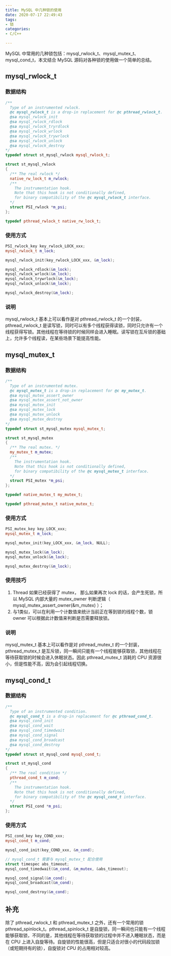 ```yaml
---
title: MySQL 中几种锁的使用
date: 2020-07-17 22:49:43
tags:
- 锁
categories: 
- C/C++

---
```


MySQL 中常用的几种锁包括：mysql_rwlock_t、mysql_mutex_t、mysql_cond_t，本文结合 MySQL 源码对各种锁的使用做一个简单的总结。

<!-- more -->

## mysql_rwlock_t

### 数据结构

```c++
/**
  Type of an instrumented rwlock.
  @c mysql_rwlock_t is a drop-in replacement for @c pthread_rwlock_t.
  @sa mysql_rwlock_init
  @sa mysql_rwlock_rdlock
  @sa mysql_rwlock_tryrdlock
  @sa mysql_rwlock_wrlock
  @sa mysql_rwlock_trywrlock
  @sa mysql_rwlock_unlock
  @sa mysql_rwlock_destroy
*/
typedef struct st_mysql_rwlock mysql_rwlock_t;

struct st_mysql_rwlock
{
  /** The real rwlock */
  native_rw_lock_t m_rwlock;
  /**
    The instrumentation hook.
    Note that this hook is not conditionally defined,
    for binary compatibility of the @c mysql_rwlock_t interface.
  */
  struct PSI_rwlock *m_psi;
};

typedef pthread_rwlock_t native_rw_lock_t;
```

### 使用方式

```c++
PSI_rwlock_key key_rwlock_LOCK_xxx;
mysql_rwlock_t m_lock;

mysql_rwlock_init(key_rwlock_LOCK_xxx, &m_lock);

mysql_rwlock_rdlock(&m_lock);
mysql_rwlock_wrlock(&m_lock);
mysql_rwlock_trywrlock(&m_lock);
mysql_rwlock_unlock(&m_lock);

mysql_rwlock_destroy(&m_lock);
```

### 说明

mysql_rwlock_t 基本上可以看作是对 pthread_rwlock_t 的一个封装，pthread_rwlock_t 是读写锁，同时可以有多个线程获得读锁，同时只允许有一个线程获得写锁。其他线程在等待锁的时候同样会进入睡眠。读写锁在互斥锁的基础上，允许多个线程读，在某些场景下能提高性能。

## mysql_mutex_t

### 数据结构

```c++
/**
  Type of an instrumented mutex.
  @c mysql_mutex_t is a drop-in replacement for @c my_mutex_t.
  @sa mysql_mutex_assert_owner
  @sa mysql_mutex_assert_not_owner
  @sa mysql_mutex_init
  @sa mysql_mutex_lock
  @sa mysql_mutex_unlock
  @sa mysql_mutex_destroy
*/
typedef struct st_mysql_mutex mysql_mutex_t;

struct st_mysql_mutex
{
  /** The real mutex. */
  my_mutex_t m_mutex;
  /**
    The instrumentation hook.
    Note that this hook is not conditionally defined,
    for binary compatibility of the @c mysql_mutex_t interface.
  */
  struct PSI_mutex *m_psi;
};

typedef native_mutex_t my_mutex_t;

typedef pthread_mutex_t native_mutex_t;
```

### 使用方式

```c++
PSI_mutex_key key_LOCK_xxx;
mysql_mutex_t m_lock;

mysql_mutex_init(key_LOCK_xxx, &m_lock, NULL);

mysql_mutex_lock(&m_lock);
mysql_mutex_unlock(&m_lock);

mysql_mutex_destroy(&m_lock);
```

### 使用技巧

1. Thread 如果已经获得了 mutex， 那么如果再次 lock 的话，会产生死锁，所以 MySQL 内部大量的 mutex_owner 判断逻辑（ mysql_mutex_assert_owner(&m_mutex) ）；
2. 与1类似，可以在利用一个计数值来统计当前正在等到锁的线程个数，锁 owner 可以根据此计数值来判断是否需要释放锁。

### 说明

mysql_mutex_t 基本上可以看作是对 pthread_mutex_t 的一个封装，pthread_mutex_t 是互斥锁，同一瞬间只能有一个线程能够获取锁，其他线程在等待获取锁的时候会进入休眠状态。因此 pthread_mutex_t 消耗的 CPU 资源很小，但是性能不高，因为会引起线程切换。

## mysql_cond_t

### 数据结构

```c++
/**
  Type of an instrumented condition.
  @c mysql_cond_t is a drop-in replacement for @c pthread_cond_t.
  @sa mysql_cond_init
  @sa mysql_cond_wait
  @sa mysql_cond_timedwait
  @sa mysql_cond_signal
  @sa mysql_cond_broadcast
  @sa mysql_cond_destroy
*/
typedef struct st_mysql_cond mysql_cond_t;

struct st_mysql_cond
{
  /** The real condition */
  pthread_cond_t m_cond;
  /**
    The instrumentation hook.
    Note that this hook is not conditionally defined,
    for binary compatibility of the @c mysql_cond_t interface.
  */
  struct PSI_cond *m_psi;
};
```

### 使用方式

```c++
PSI_cond_key key_COND_xxx;
mysql_cond_t m_cond;

mysql_cond_init(key_COND_xxx, &m_cond);

// mysql_cond_t 需要与 mysql_mutex_t 配合使用
struct timespec abs_timeout;
mysql_cond_timedwait(&m_cond, &m_mutex, &abs_timeout);

mysql_cond_signal(&m_cond);
mysql_cond_broadcast(&m_cond);

mysql_cond_destroy(&m_cond);
```

## 补充

除了 pthread_rwlock_t 和 pthread_mutex_t 之外，还有一个常用的锁 pthread_spinlock_t。pthread_spinlock_t 是自旋锁，同一瞬间也只能有一个线程能够获取锁，不同的是，其他线程在等待获取锁的过程中并不进入睡眠状态，而是在 CPU 上进入自旋等待。自旋锁的性能很高，但是只适合对很小的代码段加锁（或短期持有的锁），自旋锁对 CPU 的占用相对较高。